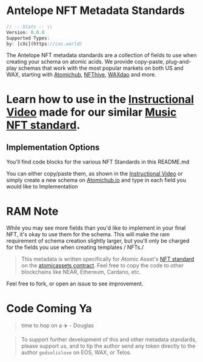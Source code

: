 # Antelope NFT Metadata Standards

```Javascript
// -- Stats -- \\
Version: 0.0.0
Supported Types: 
by: [cXc](https://cxc.world)
```

The Antelope NFT metadata standards are a collection of fields to use when creating your schema on atomic acids. We provide copy-paste, plug-and-play schemas that work with the most popular markets on both US and WAX, starting with [Atomichub](https://wax.atomichub.io/), [NFThive](https://nfthive.com/), [WAXdao](https://waxdao.com/) and more. 


# Learn how to use in the [Instructional Video](https://www.youtube.com/watch?v=GXjBQnV_Xm8) made for our similar [Music NFT standard](https://github.com/currentxchange/Music-NFT-Standard). 

## Implementation Options

You'll find code blocks for the various NFT Standards in this README.md

You can either copy/paste them, as shown in the [Instructional Video](https://www.youtube.com/watch?v=GXjBQnV_Xm8) or simply create a new schema on [Atomichub.io](https://wax.atomichub.io/) and type in each field you would like to Implementation

# RAM Note
While you may see more fields than you'd like to implement in your final NFT, it's okay to use them for the schema. This will make the ram requirement of schema creation slightly larger, but you'll only be charged for the fields you use when creating templates / NFTs./



> This metadata is written specifically for Atomic Asset's [NFT standard](https://github.com/pinknetworkx/atomicassets-contract) on the [atomicassets contract](https://wax.bloks.io/account/atomicassets). Feel free to copy the code to other blockchains like NEAR, Ethereum, Cardano, etc.

Feel free to fork, or open an issue to see improvement. 

# Code Coming Ya

> time to hop on a ✈️ - Douglas


> To support further development of this and other metadata standards, please support us, and to tip the author send any token directly to the author `godsolislove` on EOS, WAX, or Telos. 
